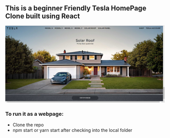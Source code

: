 ## This is a beginner Friendly Tesla HomePage Clone built using React

![](./WebPage.PNG)

### To run it as a webpage:

- Clone the repo
- npm start or yarn start after checking into the local folder
